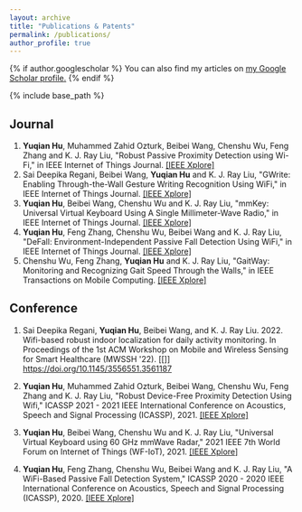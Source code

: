 ```yaml
---
layout: archive
title: "Publications & Patents"
permalink: /publications/
author_profile: true
---
```


{% if author.googlescholar %}
  You can also find my articles on <u><a href="{{author.googlescholar}}">my Google Scholar profile</a>.</u>
{% endif %}

{% include base_path %}

## Journal
1. **Yuqian Hu**, Muhammed Zahid Ozturk, Beibei Wang, Chenshu Wu, Feng Zhang and K. J. Ray Liu, "Robust Passive Proximity Detection using Wi-Fi," in IEEE Internet of Things Journal. [[IEEE Xplore]](https://ieeexplore.ieee.org/abstract/document/9963585)
2. Sai Deepika Regani, Beibei Wang, **Yuqian Hu** and K. J. Ray Liu, "GWrite: Enabling Through-the-Wall Gesture Writing Recognition Using WiFi," in IEEE Internet of Things Journal. [[IEEE Xplore]](https://ieeexplore.ieee.org/abstract/document/9961326)
3. **Yuqian Hu**, Beibei Wang, Chenshu Wu and K. J. Ray Liu, "mmKey: Universal Virtual Keyboard Using A Single Millimeter-Wave Radio," in IEEE Internet of Things Journal. [[IEEE Xplore]](https://ieeexplore.ieee.org/abstract/document/9442848)
4. **Yuqian Hu**, Feng Zhang, Chenshu Wu, Beibei Wang and K. J. Ray Liu, "DeFall: Environment-Independent Passive Fall Detection Using WiFi," in IEEE Internet of Things Journal. [[IEEE Xplore]](https://ieeexplore.ieee.org/document/9552243)
5. Chenshu Wu, Feng Zhang, **Yuqian Hu** and K. J. Ray Liu, "GaitWay: Monitoring and Recognizing Gait Speed Through the Walls," in IEEE Transactions on Mobile Computing. [[IEEE Xplore]](https://ieeexplore.ieee.org/document/9003416)

## Conference
1. Sai Deepika Regani, **Yuqian Hu**, Beibei Wang, and K. J. Ray Liu. 2022. Wifi-based robust indoor localization for daily activity monitoring. In Proceedings of the 1st ACM Workshop on Mobile and Wireless Sensing for Smart Healthcare (MWSSH '22). [[]] https://doi.org/10.1145/3556551.3561187

2. **Yuqian Hu**, Muhammed Zahid Ozturk, Beibei Wang, Chenshu Wu, Feng Zhang and K. J. Ray Liu, "Robust Device-Free Proximity Detection Using Wifi," ICASSP 2021 - 2021 IEEE International Conference on Acoustics, Speech and Signal Processing (ICASSP), 2021. [[IEEE Xplore]](https://ieeexplore.ieee.org/abstract/document/9414707)

3. **Yuqian Hu**, Beibei Wang, Chenshu Wu and K. J. Ray Liu, "Universal Virtual Keyboard using 60 GHz mmWave Radar," 2021 IEEE 7th World Forum on Internet of Things (WF-IoT), 2021. [[IEEE Xplore]](https://ieeexplore.ieee.org/abstract/document/9595474)

4. **Yuqian Hu**, Feng Zhang, Chenshu Wu, Beibei Wang and K. J. Ray Liu, "A WiFi-Based Passive Fall Detection System," ICASSP 2020 - 2020 IEEE International Conference on Acoustics, Speech and Signal Processing (ICASSP), 2020. [[IEEE Xplore]](https://ieeexplore.ieee.org/abstract/document/9054753)
